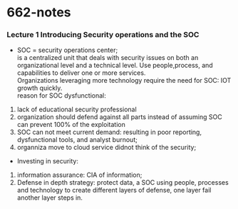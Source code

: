 # 662-notes
### Lecture 1 Introducing Security operations and the SOC

* SOC = security operations center;  
is a centralized unit that deals with security issues on both an organizational level and a technical level. Use people,process, and capabilities to deliver one or more services.  
Organizations leveraging more technology require the need for SOC: IOT growth quickly.  
reason for SOC dysfunctional:  
1. lack of educational security professional  
2. organization should defend against all parts instead of assuming SOC can prevent 100% of the exploitation  
3. SOC can not meet current demand: resulting in poor reporting, dysfunctional tools, and analyst burnout;  
4. organniza move to cloud service didnot think of the security;  

* Investing in security:  
1. information assurance: CIA of information;  
2. Defense in depth strategy: protect data, a SOC using people, processes and technology to create different layers of defense, one layer  fail another layer steps in.
